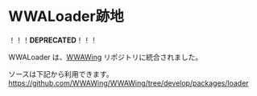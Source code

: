 # WWALoader跡地 

！！！**DEPRECATED**！！！

WWALoader は、[WWAWing](https://github.com/WWAWing/WWAWing) リポジトリに統合されました。

ソースは下記から利用できます。
https://github.com/WWAWing/WWAWing/tree/develop/packages/loader
